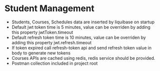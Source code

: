 # Student Management

- Students, Courses, Schedules data are inserted by liquibase on startup
- Default jwt token time is 5 minutes, value can be overriden by adding this property jwtToken.timeout
- Default refresh token time is 10 minutes, value can be overriden by adding this property jwt.refresh.timeout
- If token expired call refresh-token api and send refresh token value in body to generate new tokens
- Courses APIs are cached using redis, redis service should be provided.
- Postman collection included in project root
